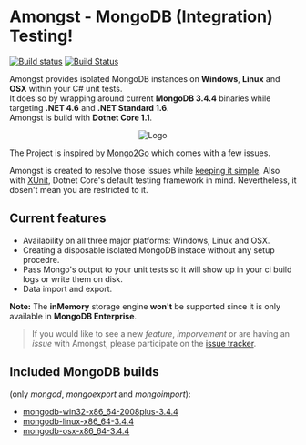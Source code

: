 # Amongst - MongoDB (Integration) Testing!
[![Build status](https://ci.appveyor.com/api/projects/status/github/Johlandabee/Amongst?branch=develop&svg=true)](https://ci.appveyor.com/project/Johlandabee/amongst)
[![Build Status](https://travis-ci.org/Johlandabee/Amongst.svg?branch=develop)](https://travis-ci.org/Johlandabee/Amongst)

Amongst provides isolated MongoDB instances on **Windows**, **Linux** and **OSX** within your C# unit tests.  
It does so by wrapping around current **MongoDB 3.4.4** binaries while targeting **.NET 4.6** and **.NET Standard 1.6**.  
Amongst is build with **Dotnet Core 1.1**. 

<p align="center">
  <img alt="Logo" src="https://cdn.rawgit.com/Johlandabee/Amongst/develop/logo.svg" />
</p>

The Project is inspired by [Mongo2Go](https://github.com/Mongo2Go/Mongo2Go) which comes with a few issues.  

Amongst is created to resolve those issues while [keeping it simple](https://en.wikipedia.org/wiki/You_aren%27t_gonna_need_it).
Also with [XUnit](https://xunit.github.io/), Dotnet Core's default testing framework in mind. Nevertheless, it dosen't mean you are restricted to it.

## Current features
 - Availability on all three major platforms: Windows, Linux and OSX.
 - Creating a disposable isolated MongoDB instace without any setup procedre.
 - Pass Mongo's output to your unit tests so it will show up in your ci build logs or write them on disk.
 - Data import and export.

**Note:** The **inMemory** storage engine **won't** be supported since it is only available in **MongoDB Enterprise**. 

>If you would like to see a new *feature*, *imporvement* or are having an *issue* with Amongst, please participate on the [issue tracker](https://github.com/Johlandabee/Amongst/issues).

## Included MongoDB builds 
(only *mongod*, *mongoexport* and *mongoimport*):
- [mongodb-win32-x86_64-2008plus-3.4.4](http://downloads.mongodb.org/win32/mongodb-win32-x86_64-2008plus-3.4.4.zip)
- [mongodb-linux-x86_64-3.4.4](http://downloads.mongodb.org/linux/mongodb-linux-x86_64-3.4.4.tgz)
- [mongodb-osx-x86_64-3.4.4](http://downloads.mongodb.org/osx/mongodb-osx-x86_64-3.4.4.tgz)
